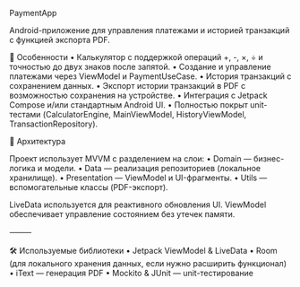 PaymentApp

Android-приложение для управления платежами и историей транзакций с функцией экспорта PDF.

📌 Особенности
	•	Калькулятор с поддержкой операций +, -, ×, ÷ и точностью до двух знаков после запятой.
	•	Создание и управление платежами через ViewModel и PaymentUseCase.
	•	История транзакций с сохранением данных.
	•	Экспорт истории транзакций в PDF с возможностью сохранения на устройстве.
	•	Интеграция с Jetpack Compose и/или стандартным Android UI.
	•	Полностью покрыт unit-тестами (CalculatorEngine, MainViewModel, HistoryViewModel, TransactionRepository).


🧩 Архитектура

Проект использует MVVM с разделением на слои:
	•	Domain — бизнес-логика и модели.
	•	Data — реализация репозиториев (локальное хранилище).
	•	Presentation — ViewModel и UI-фрагменты.
	•	Utils — вспомогательные классы (PDF-экспорт).

LiveData используется для реактивного обновления UI.
ViewModel обеспечивает управление состоянием без утечек памяти.

⸻

🛠 Используемые библиотеки
	•	Jetpack ViewModel & LiveData
	•	Room (для локального хранения данных, если нужно расширить функционал)
	•	iText — генерация PDF
	•	Mockito & JUnit — unit-тестирование

